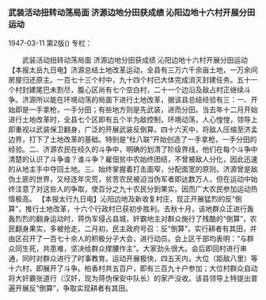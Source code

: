 ### 武装活动扭转动荡局面  济源边地分田获成绩  沁阳边地十六村开展分田运动

1947-03-11
第2版()
专栏：

　　武装活动扭转动荡局面
    济源边地分田获成绩
    沁阳边地十六村开展分田运动
    【本报太岳九日电】济源总结土地改革运动，全县有三万六千余亩土地，一万余间房屋归还原主。一百七十三个村中，九十四个村已大体完成消灭封建任务。五十一个村封建尾巴未割尽，腹心区尚有七个空白村，二十一个边沿及敌占村正继续斗争。济源所以能在环境动荡的局面下进行土地改革，据该县总结经验有三：一、开始即是一手拿枪，一手分田；有些地方则是先武装，进而分田。当去年十二月开始进行土地改革时，全县七个区即有五个半为敌控制，环境动荡，人心惶惶，领导上即重视以武装保卫翻身，广泛的开展武装反倒算。四十六天中，将敌人压缩至济孟边界，打下了土地改革的基础。特别是“杜八联”开始创造了一手拿枪，一手分田的经验。二、济源农民在经久的斗争中，明确的划清了阶级界线，他们在每个斗争中清楚的认识了斗争谁？谁斗争？雇佃贫中农始终团结，不曾被敌人分化，因此迅速的从地主手中夺回土地。三、始终掌握着打击面窄，分配面宽的原则。济源曾是敌伪土匪的世界，又经连年灾荒，贫苦农民被迫当伪军者即达数万人，但在运动中始终注意了对这些人的争取，使百分之九十农民分到果实。因而广大农民参加运动热情极高。
    【本报太行九日电】沁阳边地及新收复村庄，现正开展猛烈的反“倒算”，推行土地改革，十六个行政村已获初步胜利。去秋十月，该地群众正进行轰轰烈烈的翻身运动时，蒋伪军侵占县城，奸霸地主对群众施行了残酷的“倒算”，农民翻身果实，多被抢走。二月初，民主政府号召：反“倒算”，实行耕者有其田，并由区召开了一百七十余人的积极分子大会，进行动员。会上区干部均表明：“与群众同生死，共患难，坚决给群众撑腰作主”。大家劲头很大。会后即回村进行串通，同时对群众进行了时事教育。运动开展极快，四五天内，大位（距敌八里）等十六村，即展开了斗争。柏香村共五百户，即有三百九十户参加；大位村群众自动将大奸霸张道行（汉奸，现为蒋伪保安中队长）的家产没收。该县领导上特提出普遍开展反“倒算”，争取实现耕者有其田。
